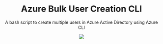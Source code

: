 <div align="center">
  <h1 align="center"> Azure Bulk User Creation CLI</h1>
  <p>A bash script to create multiple users in Azure Active Directory using Azure CLI</p>
    <img src="https://publicnotes.blob.core.windows.net/publicnotes/2023-02-28 20-51-56.gif"/>
</div>
